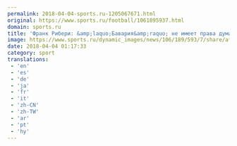 ```yaml
---
permalink: 2018-04-04-sports.ru-1205067671.html
original: https://www.sports.ru/football/1061895937.html
domain: sports.ru
title: 'Франк Рибери: &amp;laquo;Бавария&amp;raquo; не имеет права думать, что уже вышла в полуфинал&amp;raquo;'
image: https://www.sports.ru/dynamic_images/news/106/189/593/7/share/af93d7.png
date: 2018-04-04 01:17:33
category: sport
translations: 
 - 'en'
 - 'es'
 - 'de'
 - 'ja'
 - 'fr'
 - 'it'
 - 'zh-CN'
 - 'zh-TW'
 - 'ar'
 - 'pt'
 - 'hy'
---
```


